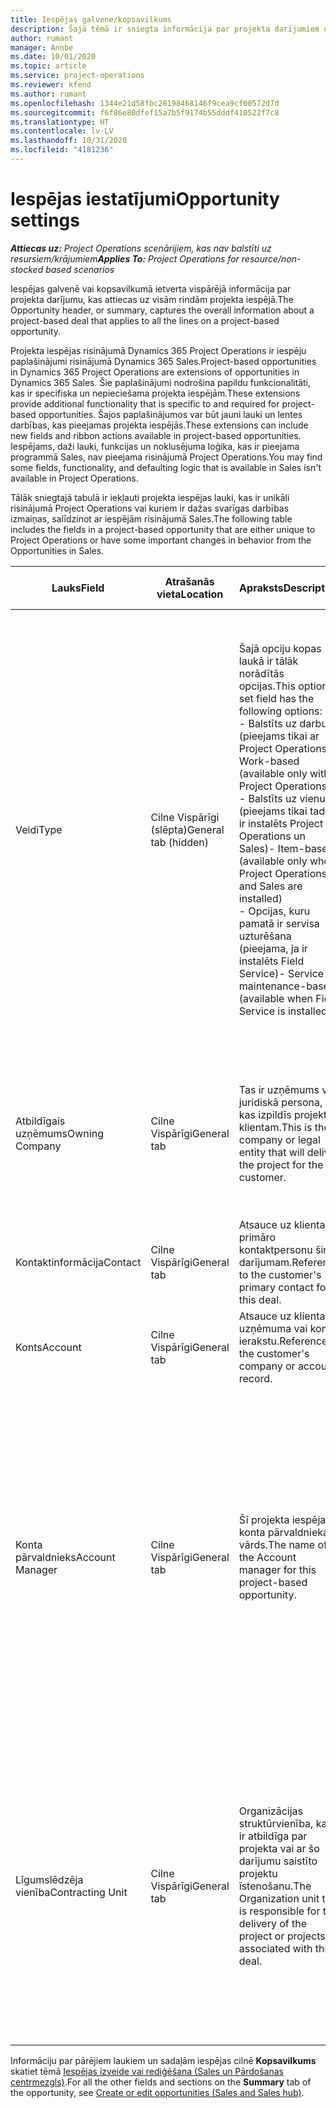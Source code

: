 ```yaml
---
title: Iespējas galvene/kopsavilkums
description: Šajā tēmā ir sniegta informācija par projekta darījumiem un projekta iespēju rindām.
author: rumant
manager: Annbe
ms.date: 10/01/2020
ms.topic: article
ms.service: project-operations
ms.reviewer: kfend
ms.author: rumant
ms.openlocfilehash: 1344e21d58fbc28198468146f9cea9cf00572d7d
ms.sourcegitcommit: f6f86e80dfef15a7b5f9174b55dddf410522f7c8
ms.translationtype: HT
ms.contentlocale: lv-LV
ms.lasthandoff: 10/31/2020
ms.locfileid: "4181236"
---
```

# <a name="opportunity-settings"></a><span data-ttu-id="0ad43-103">Iespējas iestatījumi</span><span class="sxs-lookup"><span data-stu-id="0ad43-103">Opportunity settings</span></span>

<span data-ttu-id="0ad43-104">_**Attiecas uz:** Project Operations scenārijiem, kas nav balstīti uz resursiem/krājumiem_</span><span class="sxs-lookup"><span data-stu-id="0ad43-104">_**Applies To:** Project Operations for resource/non-stocked based scenarios_</span></span>


<span data-ttu-id="0ad43-105">Iespējas galvenē vai kopsavilkumā ietverta vispārējā informācija par projekta darījumu, kas attiecas uz visām rindām projekta iespējā.</span><span class="sxs-lookup"><span data-stu-id="0ad43-105">The Opportunity header, or summary, captures the overall information about a project-based deal that applies to all the lines on a project-based opportunity.</span></span>

<span data-ttu-id="0ad43-106">Projekta iespējas risinājumā Dynamics 365 Project Operations ir iespēju paplašinājumi risinājumā Dynamics 365 Sales.</span><span class="sxs-lookup"><span data-stu-id="0ad43-106">Project-based opportunities in Dynamics 365 Project Operations are extensions of opportunities in Dynamics 365 Sales.</span></span> <span data-ttu-id="0ad43-107">Šie paplašinājumi nodrošina papildu funkcionalitāti, kas ir specifiska un nepieciešama projekta iespējām.</span><span class="sxs-lookup"><span data-stu-id="0ad43-107">These extensions provide additional functionality that is specific to and required for project-based opportunities.</span></span> <span data-ttu-id="0ad43-108">Šajos paplašinājumos var būt jauni lauki un lentes darbības, kas pieejamas projekta iespējās.</span><span class="sxs-lookup"><span data-stu-id="0ad43-108">These extensions can include new fields and ribbon actions available in project-based opportunities.</span></span> <span data-ttu-id="0ad43-109">Iespējams, daži lauki, funkcijas un noklusējuma loģika, kas ir pieejama programmā Sales, nav pieejama risinājumā Project Operations.</span><span class="sxs-lookup"><span data-stu-id="0ad43-109">You may find some fields, functionality, and defaulting logic that is available in Sales isn't available in Project Operations.</span></span>

<span data-ttu-id="0ad43-110">Tālāk sniegtajā tabulā ir iekļauti projekta iespējas lauki, kas ir unikāli risinājumā Project Operations vai kuriem ir dažas svarīgas darbības izmaiņas, salīdzinot ar iespējām risinājumā Sales.</span><span class="sxs-lookup"><span data-stu-id="0ad43-110">The following table includes the fields in a project-based opportunity that are either unique to Project Operations or have some important changes in behavior from the Opportunities in Sales.</span></span>

| <span data-ttu-id="0ad43-111">**Lauks**</span><span class="sxs-lookup"><span data-stu-id="0ad43-111">**Field**</span></span> | <span data-ttu-id="0ad43-112">**Atrašanās vieta**</span><span class="sxs-lookup"><span data-stu-id="0ad43-112">**Location**</span></span> | <span data-ttu-id="0ad43-113">**Apraksts**</span><span class="sxs-lookup"><span data-stu-id="0ad43-113">**Description**</span></span> | <span data-ttu-id="0ad43-114">**Lejupstraumes ietekme**</span><span class="sxs-lookup"><span data-stu-id="0ad43-114">**Downstream impact**</span></span> |
| --- | --- | --- | --- |
| <span data-ttu-id="0ad43-115">Veidi</span><span class="sxs-lookup"><span data-stu-id="0ad43-115">Type</span></span> | <span data-ttu-id="0ad43-116">Cilne Vispārīgi (slēpta)</span><span class="sxs-lookup"><span data-stu-id="0ad43-116">General tab (hidden)</span></span> | <span data-ttu-id="0ad43-117">Šajā opciju kopas laukā ir tālāk norādītās opcijas.</span><span class="sxs-lookup"><span data-stu-id="0ad43-117">This option set field has the following options:</span></span></br><span data-ttu-id="0ad43-118">- Balstīts uz darbu (pieejams tikai ar Project Operations)</span><span class="sxs-lookup"><span data-stu-id="0ad43-118">- Work-based (available only with Project Operations)</span></span></br><span data-ttu-id="0ad43-119">- Balstīts uz vienumu (pieejams tikai tad, ja ir instalēts Project Operations un Sales)</span><span class="sxs-lookup"><span data-stu-id="0ad43-119">- Item-based (available only when Project Operations and Sales are installed)</span></span></br><span data-ttu-id="0ad43-120">- Opcijas, kuru pamatā ir servisa uzturēšana (pieejama, ja ir instalēts Field Service)</span><span class="sxs-lookup"><span data-stu-id="0ad43-120">- Service maintenance-based (available when Field Service is installed)</span></span> | <span data-ttu-id="0ad43-121">Ja izmantojat Project Operations, šī lauka vērtība automātiski tiek uzstādīta uz **Balstīts uz darbu**, kas klasificē iespēju kā balstītu uz projektu.</span><span class="sxs-lookup"><span data-stu-id="0ad43-121">When you use Project Operations, this field value is automatically set to **Work-based** which classifies the Opportunity as project-based.</span></span> <span data-ttu-id="0ad43-122">Iespējai jābūt balstītai uz projektu, lai iespējotu visus projektam specifiskos paplašinājumus un funkcionalitāti šī darījuma lejupstraumes pārdošanas procesā.</span><span class="sxs-lookup"><span data-stu-id="0ad43-122">An Opportunity should be project-based to enable all project-specific extensions and functionality in the downstream sales process for this deal.</span></span> |
| <span data-ttu-id="0ad43-123">Atbildīgais uzņēmums</span><span class="sxs-lookup"><span data-stu-id="0ad43-123">Owning Company</span></span> | <span data-ttu-id="0ad43-124">Cilne Vispārīgi</span><span class="sxs-lookup"><span data-stu-id="0ad43-124">General tab</span></span> | <span data-ttu-id="0ad43-125">Tas ir uzņēmums vai juridiskā persona, kas izpildīs projektu klientam.</span><span class="sxs-lookup"><span data-stu-id="0ad43-125">This is the company or legal entity that will deliver the project for the customer.</span></span> | <span data-ttu-id="0ad43-126">Šī lauka informācija tiek iekopēta atbilstošajā laukā projekta piedāvājumā, kas izveidots no šīs iespējas.</span><span class="sxs-lookup"><span data-stu-id="0ad43-126">This field information will be copied to the corresponding field on the Project quote that is created from this Opportunity.</span></span> |
| <span data-ttu-id="0ad43-127">Kontaktinformācija</span><span class="sxs-lookup"><span data-stu-id="0ad43-127">Contact</span></span> | <span data-ttu-id="0ad43-128">Cilne Vispārīgi</span><span class="sxs-lookup"><span data-stu-id="0ad43-128">General tab</span></span> | <span data-ttu-id="0ad43-129">Atsauce uz klienta primāro kontaktpersonu šim darījumam.</span><span class="sxs-lookup"><span data-stu-id="0ad43-129">Reference to the customer's primary contact for this deal.</span></span> | |
| <span data-ttu-id="0ad43-130">Konts</span><span class="sxs-lookup"><span data-stu-id="0ad43-130">Account</span></span> | <span data-ttu-id="0ad43-131">Cilne Vispārīgi</span><span class="sxs-lookup"><span data-stu-id="0ad43-131">General tab</span></span> | <span data-ttu-id="0ad43-132">Atsauce uz klienta uzņēmuma vai konta ierakstu.</span><span class="sxs-lookup"><span data-stu-id="0ad43-132">Reference to the customer's company or account record.</span></span> | |
| <span data-ttu-id="0ad43-133">Konta pārvaldnieks</span><span class="sxs-lookup"><span data-stu-id="0ad43-133">Account Manager</span></span> | <span data-ttu-id="0ad43-134">Cilne Vispārīgi</span><span class="sxs-lookup"><span data-stu-id="0ad43-134">General tab</span></span> | <span data-ttu-id="0ad43-135">Šī projekta iespējas konta pārvaldnieka vārds.</span><span class="sxs-lookup"><span data-stu-id="0ad43-135">The name of the Account manager for this project-based opportunity.</span></span> | <span data-ttu-id="0ad43-136">Konta pārvaldnieks ir atbildīgs par attiecību ar klientu pārvaldīšanu līdz projekta pabeigšanai.</span><span class="sxs-lookup"><span data-stu-id="0ad43-136">The Account manager is responsible for managing the relationship with the customer through the completion of this project.</span></span> <span data-ttu-id="0ad43-137">Pamatojoties uz rezervējamā resursa ierakstu, kas saistīts ar konta pārvaldnieku, līgumslēdzēja vienība ir noklusējuma vērtība.</span><span class="sxs-lookup"><span data-stu-id="0ad43-137">Based on the bookable resource record tied to the Account manager, the contracting unit is defaulted.</span></span> |
| <span data-ttu-id="0ad43-138">Līgumslēdzēja vienība</span><span class="sxs-lookup"><span data-stu-id="0ad43-138">Contracting Unit</span></span> | <span data-ttu-id="0ad43-139">Cilne Vispārīgi</span><span class="sxs-lookup"><span data-stu-id="0ad43-139">General tab</span></span> | <span data-ttu-id="0ad43-140">Organizācijas struktūrvienība, kas ir atbildīga par projekta vai ar šo darījumu saistīto projektu īstenošanu.</span><span class="sxs-lookup"><span data-stu-id="0ad43-140">The Organization unit that is responsible for the delivery of the project or projects associated with this deal.</span></span> | <span data-ttu-id="0ad43-141">Līgumslēdzēja vienība ir uzņēmuma nodaļa, kas pabeidz projektu(-us) pēc darījuma slēgšanas.</span><span class="sxs-lookup"><span data-stu-id="0ad43-141">The contracting unit is the division of the company that will complete the project(s) after the deal is closed.</span></span> <span data-ttu-id="0ad43-142">Katrai līgumslēdzējai vienībai ir valūta, un šo valūtu lieto, lai ziņotu projekta laikā radušās prognozētās un faktiskās izmaksas.</span><span class="sxs-lookup"><span data-stu-id="0ad43-142">Every contracting unit has a currency, and this currency is used to report estimated and actual costs incurred during the project.</span></span> |

<span data-ttu-id="0ad43-143">Informāciju par pārējiem laukiem un sadaļām iespējas cilnē **Kopsavilkums** skatiet tēmā [Iespējas izveide vai rediģēšana (Sales un Pārdošanas centrmezgls)](https://docs.microsoft.com/dynamics365/sales-enterprise/create-edit-opportunity-sales).</span><span class="sxs-lookup"><span data-stu-id="0ad43-143">For all the other fields and sections on the **Summary** tab of the opportunity, see [Create or edit opportunities (Sales and Sales hub)](https://docs.microsoft.com/dynamics365/sales-enterprise/create-edit-opportunity-sales).</span></span>
